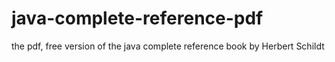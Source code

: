 # java-complete-reference-pdf
the pdf, free version of the java complete reference book by Herbert Schildt
